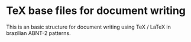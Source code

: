 # TeX base files for document writing

This is an basic structure for document writing using TeX / LaTeX in brazilian ABNT-2 patterns.
